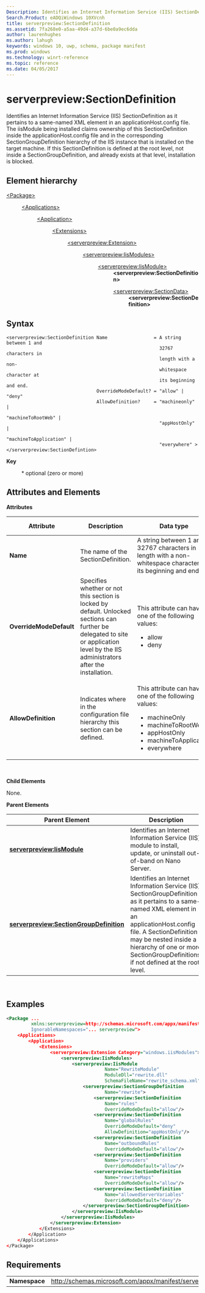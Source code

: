 ```yaml
---
Description: Identifies an Internet Information Service (IIS) SectionDefinition as it pertains to a same-named XML element in an applicationHost.config file.
Search.Product: eADQiWindows 10XVcnh
title: serverpreview:SectionDefinition
ms.assetid: 7fa268e0-a5aa-49d4-a37d-6be0a9ec6dda
author: laurenhughes
ms.author: lahugh
keywords: windows 10, uwp, schema, package manifest
ms.prod: windows
ms.technology: winrt-reference
ms.topic: reference
ms.date: 04/05/2017
---
```


# serverpreview:SectionDefinition


Identifies an Internet Information Service (IIS) SectionDefinition as it pertains to a same-named XML element in an applicationHost.config file. The iisModule being installed claims ownership of this SectionDefinition inside the applicationHost.config file and in the corresponding SectionGroupDefinition hierarchy of the IIS instance that is installed on the target machine. If this SectionDefinition is defined at the root level, not inside a SectionGroupDefinition, and already exists at that level, installation is blocked.

## Element hierarchy

<dl>
<dt><a href="element-package.md">&lt;Package&gt;</a></dt>
<dd>
<dl>
<dt><a href="element-applications.md">&lt;Applications&gt;</a></dt>
<dd>
<dl>
<dt><a href="element-application.md">&lt;Application&gt;</a></dt>
<dd>
<dl>
<dt><a href="element-1-extensions.md">&lt;Extensions&gt;</a></dt>
<dd>
<dl>
<dt><a href="element-serverpreview-extension-manual.md">&lt;serverpreview:Extension&gt;</a></dt>
<dd>
<dl>
<dt><a href="element-serverpreview-iismodules-manual.md">&lt;serverpreview:IisModules&gt;</a></dt>
<dd>
<dl>
<dt><a href="element-serverpreview-iismodule-manual.md">&lt;serverpreview:IisModule&gt;</a></dt>
<dd><b>&lt;serverpreview:SectionDefinition&gt;</b></dd>
<dd>
<dl>
<dt><a href="element-serverpreview-sectiondata-manual.md">&lt;serverpreview:SectionData&gt;</a></dt>
<dd><b>&lt;serverpreview:SectionDefinition&gt;</b></dd>
<dl>									
</dd>
</dl>									
</dd>
</dl>									
</dd>
</dl>
</dd>
</dl>
</dd>
</dl>
</dd>
</dl>
</dd>
</dl>

## Syntax


```
<serverpreview:SectionDefinition Name                 = A string between 1 and 
                                                        32767 characters in 
                                                        length with a non-
                                                        whitespace character at 
                                                        its beginning and end. 
                                 OverrideModeDefault? = "allow" | "deny"
                                 AllowDefinition?     = "machineonly" | 
                                                        "machineToRootWeb" | 
                                                        "appHostOnly" |
                                                        "machineToApplication" |
                                                        "everywhere" >
</serverpreview:SectionDefintion>
```

**Key**

          \* optional (zero or more)

## Attributes and Elements


**Attributes**

<table>
<colgroup>
<col width="20%" />
<col width="20%" />
<col width="20%" />
<col width="20%" />
<col width="20%" />
</colgroup>
<thead>
<tr class="header">
<th>Attribute</th>
<th>Description</th>
<th>Data type</th>
<th>Required</th>
<th>Default value</th>
</tr>
</thead>
<tbody>
<tr class="odd">
<td><strong>Name</strong></td>
<td>The name of the SectionDefinition.</td>
<td>A string between 1 and 32767 characters in length with a non-whitespace character at its beginning and end.</td>
<td>Yes</td>
<td></td>
</tr>
<tr class="even">
<td><strong>OverrideModeDefault</strong></td>
<td>Specifies whether or not this section is locked by default. Unlocked sections can further be delegated to site or application level by the IIS administrators after the installation.</td>
<td><p>This attribute can have one of the following values:</p>
<ul>
<li>allow</li>
<li>deny</li>
</ul></td>
<td>No</td>
<td></td>
</tr>
<tr class="odd">
<td><strong>AllowDefinition</strong></td>
<td>Indicates where in the configuration file hierarchy this section can be defined.</td>
<td><p>This attribute can have one of the following values:</p>
<ul>
<li>machineOnly</li>
<li>machineToRootWeb</li>
<li>appHostOnly</li>
<li>machineToApplication</li>
<li>everywhere</li>
</ul></td>
<td>No</td>
<td>everywhere</td>
</tr>
</tbody>
</table>

 

**Child Elements**

None.

**Parent Elements**

| Parent Element                                                                                      | Description                                                                                                                                                                                                                                                                          |
|-----------------------------------------------------------------------------------------------------|--------------------------------------------------------------------------------------------------------------------------------------------------------------------------------------------------------------------------------------------------------------------------------------|
| [**serverpreview:IisModule**](element-serverpreview-iismodule-manual.md)                           | Identifies an Internet Information Service (IIS) module to install, update, or uninstall out-of-band on Nano Server.                                                                                                                                                                 |
| [**serverpreview:SectionGroupDefinition**](element-serverpreview-sectiongroupdefinition-manual.md) | Identifies an Internet Information Service (IIS) SectionGroupDefinition as it pertains to a same-named XML element in an applicationHost.config file. A SectionDefinition may be nested inside a hierarchy of one or more SectionGroupDefinitions. if not defined at the root level. |

 

## Examples


```XML
<Package ...
         xmlns:serverpreview=http://schemas.microsoft.com/appx/manifest/serverpreview/windows10"  
         IgnorableNamespaces="... serverpreview">
    <Applications>
        <Application>
            <Extensions>
                <serverpreview:Extension Category="windows.iisModules">  
                    <serverpreview:IisModules>  
                        <serverpreview:IisModule 
                                    Name="RewriteModule"  
                                    ModuleDll="rewrite.dll"  
                                    SchemaFileName="rewrite_schema.xml">  
                            <serverpreview:SectionGroupDefinition 
                                    Name="rewrite">  
                                <serverpreview:SectionDefinition 
                                    Name="rules"  
                                    OverrideModeDefault="allow"/>  
                                <serverpreview:SectionDefinition 
                                    Name="globalRules"  
                                    OverrideModeDefault="deny"                    
                                    AllowDefinition="appHostOnly"/>  
                                <serverpreview:SectionDefinition 
                                    Name="outboundRules"  
                                    OverrideModeDefault="allow"/>  
                                <serverpreview:SectionDefinition 
                                    Name="providers"  
                                    OverrideModeDefault="allow"/>  
                                <serverpreview:SectionDefinition 
                                    Name="rewriteMaps"  
                                    OverrideModeDefault="allow"/>  
                                <serverpreview:SectionDefinition 
                                    Name="allowedServerVariables"                          
                                    OverrideModeDefault="deny"/>  
                            </serverpreview:SectionGroupDefinition>  
                        </serverpreview:IisModule>  
                    </serverpreview:IisModules> 
                </serverpreview:Extension>  
            </Extensions>
        </Application>
    </Applications>
</Package>
```

## Requirements


|               |                                                                    |
|---------------|--------------------------------------------------------------------|
| **Namespace** | http://schemas.microsoft.com/appx/manifest/serverpreview/windows10 |

 

 

 



